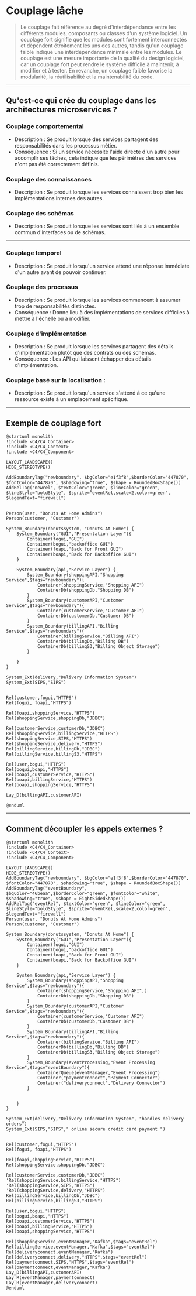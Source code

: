 
# Couplage lâche

> Le couplage fait référence au <span v-mark.circle.red>degré d'interdépendance entre les différents modules</span>, composants ou classes d'un système logiciel. Un couplage fort signifie que les modules sont fortement interconnectés et dépendent étroitement les uns des autres, tandis qu'un couplage faible indique une interdépendance minimale entre les modules. 
> Le couplage est une mesure importante de la qualité du design logiciel, car <span v-mark.circle.red>un couplage fort peut rendre le système difficile à maintenir, à modifier et à tester</span>. En revanche, un couplage faible favorise la modularité, la réutilisabilité et la maintenabilité du code.

---

## Qu'est-ce qui crée du couplage dans les architectures microservices ?

### Couplage comportemental

* Description : Se produit lorsque des services partagent des responsabilités dans les processus métier. 
* Conséquence : Si un service nécessite l'aide directe d'un autre pour accomplir ses tâches, cela indique que les périmètres des services n'ont pas été correctement définis.

### Couplage des connaissances

* Description : Se produit lorsque les services connaissent trop bien les implémentations internes des autres.

### Couplage des schémas

* Description : Se produit lorsque les services sont liés à un ensemble commun d'interfaces ou de schémas.

---

### Couplage temporel

* Description : Se produit lorsqu'un service attend une réponse immédiate d'un autre avant de pouvoir continuer.



### Couplage des processus

* Description : Se produit lorsque les services commencent à assumer trop de responsabilités distinctes.
* Conséquence : Donne lieu à des implémentations de services difficiles à mettre à l'échelle ou à modifier. 


### Couplage d'implémentation

* Description : Se produit lorsque les services partagent des détails d'implémentation plutôt que des contrats ou des schémas.
* Conséquence : Les API qui laissent échapper des détails d'implémentation.

### Couplage basé sur la localisation :

* Description : Se produit lorsqu'un service s'attend à ce qu'une ressource existe à un emplacement spécifique.

<!-- 
Couplage comportemental :

Description : Se produit lorsque des services partagent des responsabilités dans les processus métier. Par exemple, plusieurs services peuvent être impliqués dans la production d'une facture.
Conséquence : Si un service nécessite l'aide directe d'un autre pour accomplir ses tâches, cela indique que les périmètres des services n'ont pas été correctement définis.
Solution : Redéfinir les frontières entre services pour éliminer les communications excessivement fréquentes. Opter pour des interactions basées sur des événements via la messagerie plutôt que des commandes directes ou des interactions de type RPC.

Couplage des connaissances :

Description : Se produit lorsque les services connaissent trop bien les implémentations internes des autres. Par exemple, l'émetteur d'une requête sait comment le récepteur répondra.
Conséquence : Crée une dépendance car les services deviennent dépendants des mécanismes internes des autres services.
Couplage des schémas :

Description : Se produit lorsque les services sont liés à un ensemble commun d'interfaces ou de schémas.
Conséquence : Les services doivent pouvoir modifier leurs données internes sans rien casser. Modifier les interfaces de données externes est plus délicat car cela impacte les services collaboratifs.
Solution : Les clients doivent agir en tant que lecteurs tolérants, en ne consommant que les parties nécessaires d'un contrat d'API, réduisant ainsi leur vulnérabilité aux changements d'API.

Couplage temporel :

Description : Se produit lorsqu'un service attend une réponse immédiate d'un autre avant de pouvoir continuer.
Contexte : Prévalent dans les systèmes utilisant de nombreuses interactions de type requête/réponse, comme les microservices basés sur REST ou gRPC.
Solution : Revoir les périmètres de service pour éviter les attentes sur les services externes. En cas de services plus petits, il est crucial d'avoir une gestion robuste des échecs pour gérer les délais d'attente et les erreurs transitoires.

Couplage des processus :

Description : Se produit lorsque les services commencent à assumer trop de responsabilités distinctes.
Conséquence : Donne lieu à des implémentations de services gonflées difficiles à mettre à l'échelle ou à modifier. Les plateformes CRM ou ERP comme Salesforce ou SAP sont des exemples extrêmes de ce type.

Couplage d'implémentation :

Description : Se produit lorsque les services partagent des détails d'implémentation plutôt que des contrats ou des schémas.
Exemple : Un service utilise la bibliothèque cliente d'un autre pour communiquer. Cela lie les services à un langage ou un cadre spécifique s'ils souhaitent collaborer.
Conséquence : Les API qui laissent échapper des détails d'implémentation sous forme de constructions spécifiques à la plate-forme peuvent entraîner ce type de couplage.
Couplage basé sur la localisation :

Description : Se produit lorsqu'un service s'attend à ce qu'une ressource existe à un emplacement spécifique.
Solution : Utiliser une forme de courtier ou de localisateur de services qui mappe une série de destinations logiques à leurs emplacements physiques.

-->

---

## Exemple de couplage fort

```plantuml
@startuml monolith
!include <C4/C4_Container>
!include <C4/C4_Context>
!include <C4/C4_Component>

LAYOUT_LANDSCAPE()
HIDE_STEREOTYPE()

AddBoundaryTag("newboundary", $bgColor="e1f3f8",$borderColor="447870", $fontColor="447870", $shadowing="true", $shape = RoundedBoxShape())
AddRelTag("newrel", $textColor="green", $lineColor="green", $lineStyle="boldStyle", $sprite="eventRel,scale=2,color=green", $legendText="firewall")


Person(user, "Donuts At Home Admins")
Person(customer, "Customer")

System_Boundary(donutssystem, "Donuts At Home") {
    System_Boundary("GUI","Presentation Layer"){
        Container(fogui,"GUI")
        Container(bogui,"backoffice GUI")
        Container(foapi,"Back for Front GUI")
        Container(boapi,"Back for Backoffice GUI")
    }

    System_Boundary(api,"Service Layer") {
        System_Boundary(shoppingAPI,"Shopping Service",$tags="newboundary"){
            Container(shoppingService,"Shopping API")
            ContainerDb(shoppingDb,"Shopping DB")
        }
        System_Boundary(customerAPI,"Customer Service",$tags="newboundary"){
            Container(customerService,"Customer API")
            ContainerDb(customerDb,"Customer DB")
        }
        System_Boundary(billingAPI,"Billing Service",$tags="newboundary"){
            Container(billingService,"Billing API")
            ContainerDb(billingDb,"Billing DB")
            ContainerDb(billingS3,"Billing Object Storage")
        }

    }
}

System_Ext(delivery,"Delivery Information System")
System_Ext(SIPS,"SIPS")


Rel(customer,fogui,"HTTPS")
Rel(fogui, foapi,"HTTPS")

Rel(foapi,shoppingService,"HTTPS")
Rel(shoppingService,shoppingDb,"JDBC")

Rel(customerService,customerDb,"JDBC")
Rel(shoppingService,billingService,"HTTPS")
Rel(shoppingService,SIPS,"HTTPS")
Rel(shoppingService,delivery,"HTTPS")
Rel(billingService,billingDb,"JDBC")
Rel(billingService,billingS3,"HTTPS")

Rel(user,bogui,"HTTPS")
Rel(bogui,boapi,"HTTPS")
Rel(boapi,customerService,"HTTPS")
Rel(boapi,billingService,"HTTPS")
Rel(boapi,shoppingService,"HTTPS")

Lay_D(billingAPI,customerAPI)

@enduml

```

---

## Comment découpler les appels externes ?

```plantuml
@startuml monolith
!include <C4/C4_Container>
!include <C4/C4_Context>
!include <C4/C4_Component>

LAYOUT_LANDSCAPE()
HIDE_STEREOTYPE()
AddBoundaryTag("newboundary", $bgColor="e1f3f8",$borderColor="447870", $fontColor="447870", $shadowing="true", $shape = RoundedBoxShape())
AddBoundaryTag("eventBoundary", $bgColor="46beaa",$borderColor="green", $fontColor="white", $shadowing="true", $shape = EightSidedShape())
AddRelTag("eventRel", $textColor="green", $lineColor="green", $lineStyle="boldStyle", $sprite="eventRel,scale=2,color=green", $legendText="firewall")
Person(user, "Donuts At Home Admins")
Person(customer, "Customer")

System_Boundary(donutssystem, "Donuts At Home") {
    System_Boundary("GUI","Presentation Layer"){
        Container(fogui,"GUI")
        Container(bogui,"backoffice GUI")
        Container(foapi,"Back for Front GUI")
        Container(boapi,"Back for Backoffice GUI")
    }

    System_Boundary(api,"Service Layer") {
        System_Boundary(shoppingAPI,"Shopping Service",$tags="newboundary"){
            Container(shoppingService,"Shopping API",)
            ContainerDb(shoppingDb,"Shopping DB")
        }
        System_Boundary(customerAPI,"Customer Service",$tags="newboundary"){
            Container(customerService,"Customer API")
            ContainerDb(customerDb,"Customer DB")
        }
        System_Boundary(billingAPI,"Billing Service",$tags="newboundary"){
            Container(billingService,"Billing API")
            ContainerDb(billingDb,"Billing DB")
            ContainerDb(billingS3,"Billing Object Storage")
        }
        System_Boundary(eventProcessing,"Event Processing Service",$tags="eventBoundary"){
            ContainerQueue(eventManager,"Event Processing")
            Container("paymentconnect","Payment Connector")
            Container("deliveryconnect","Delivery Connector")
        }


    }
}

System_Ext(delivery,"Delivery Information System", "handles delivery orders")
System_Ext(SIPS,"SIPS"," online secure credit card payment ")


Rel(customer,fogui,"HTTPS")
Rel(fogui, foapi,"HTTPS")

Rel(foapi,shoppingService,"HTTPS")
Rel(shoppingService,shoppingDb,"JDBC")

Rel(customerService,customerDb,"JDBC")
'Rel(shoppingService,billingService,"HTTPS")
'Rel(shoppingService,SIPS,"HTTPS")
'Rel(shoppingService,delivery,"HTTPS")
Rel(billingService,billingDb,"JDBC")
Rel(billingService,billingS3,"HTTPS")

Rel(user,bogui,"HTTPS")
Rel(bogui,boapi,"HTTPS")
Rel(boapi,customerService,"HTTPS")
Rel(boapi,billingService,"HTTPS")
Rel(boapi,shoppingService,"HTTPS")

Rel(shoppingService,eventManager,"Kafka",$tags="eventRel")
Rel(billingService,eventManager,"Kafka",$tags="eventRel")
Rel(deliveryconnect,eventManager,"Kafka")
Rel(deliveryconnect,delivery,"HTTPS",$tags="eventRel")
Rel(paymentconnect,SIPS,"HTTPS",$tags="eventRel")
Rel(paymentconnect,eventManager,"Kafka")
Lay_D(billingAPI,customerAPI)
Lay_R(eventManager,paymentconnect)
Lay_R(eventManager,deliveryconnect)
@enduml

```